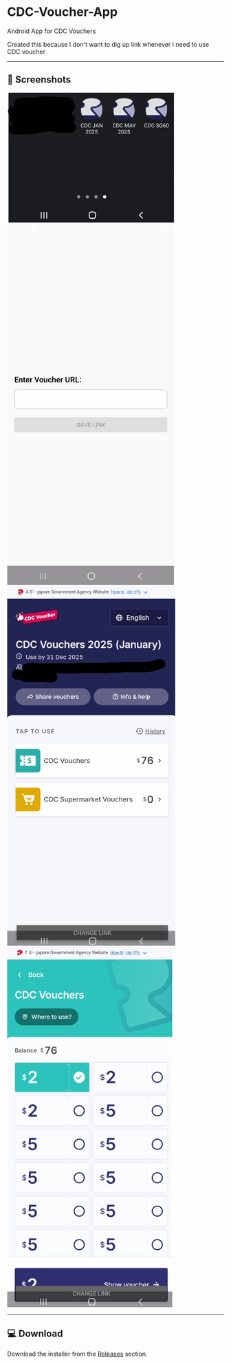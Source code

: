 # CDC-Voucher-App
Android App for CDC Vouchers

Created this because I don't want to dig up link whenever I need to use CDC voucher

---

## 📸 Screenshots

<img src="./img/1.png" alt="Screenshot 1"/>  
<img src="./img/2.png" alt="Screenshot 2"/>  
<img src="./img/3.png" alt="Screenshot 3"/>
<img src="./img/4.png" alt="Screenshot 4"/>

---

## 💻 Download

Download the installer from the [Releases](../../releases) section.
